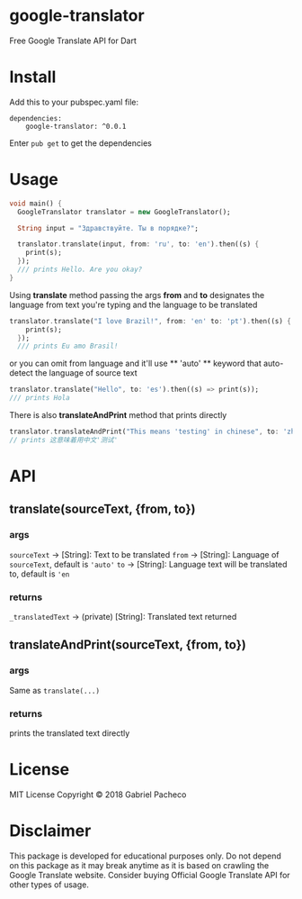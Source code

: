 # google-translator
Free Google Translate API for Dart

# Install
Add this to your pubspec.yaml file:
```
dependencies:
	google-translator: ^0.0.1

```
Enter ```pub get``` to get the dependencies

# Usage 

```dart
void main() {
  GoogleTranslator translator = new GoogleTranslator();

  String input = "Здравствуйте. Ты в порядке?";

  translator.translate(input, from: 'ru', to: 'en').then((s) {
    print(s);
  });
  /// prints Hello. Are you okay?
}
```

Using **translate** method passing the args **from** and **to** designates the
language from text you're typing and the language to be translated
``` dart
translator.translate("I love Brazil!", from: 'en' to: 'pt').then((s) {
    print(s);
  }); 
  /// prints Eu amo Brasil!
```

or you can omit from language and it'll use ** 'auto' ** keyword
that auto-detect the language of source text

```dart
translator.translate("Hello", to: 'es').then((s) => print(s));
/// prints Hola
```

There is also **translateAndPrint** method that prints directly
```dart
translator.translateAndPrint("This means 'testing' in chinese", to: 'zh-cn');
// prints 这意味着用中文'测试'
```

# API 
## translate(sourceText, {from, to})
### args
```sourceText``` -> [String]: Text to be translated
```from``` -> [String]: Language of ```sourceText```, default is ```'auto'```
```to``` -> [String]: Language text will be translated to, default is ```'en```

### returns 
```_translatedText``` -> (private) [String]: Translated text returned


## translateAndPrint(sourceText, {from, to})
### args
Same as ```translate(...)```

### returns
prints the translated text directly


# License
MIT License
Copyright © 2018 Gabriel Pacheco


# Disclaimer
This package is developed for educational purposes only. Do not depend on this package as it may break anytime as it is based on crawling the Google Translate website. Consider buying Official Google Translate API for other types of usage.




